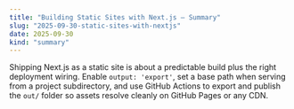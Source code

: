 ```yaml
---
title: "Building Static Sites with Next.js — Summary"
slug: "2025-09-30-static-sites-with-nextjs"
date: 2025-09-30
kind: "summary"
---
```


Shipping Next.js as a static site is about a predictable build plus the right deployment wiring. Enable `output: 'export'`, set a base path when serving from a project subdirectory, and use GitHub Actions to export and publish the `out/` folder so assets resolve cleanly on GitHub Pages or any CDN.
